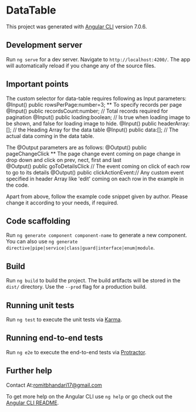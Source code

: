 # DataTable

This project was generated with [Angular CLI](https://github.com/angular/angular-cli) version 7.0.6.

## Development server

Run `ng serve` for a dev server. Navigate to `http://localhost:4200/`. The app will automatically reload if you change any of the source files.

## Important points

The custom selector for data-table requires following as Input parameters:
  @Input() public rowsPerPage:number=3; ** To specify records per page<br>
  @Input() public recordsCount:number; // Total records required for pagination
  @Input() public loading:boolean; // Is true when loading image to be shown, and false for loading image to hide.
  @Input() public headerArray:[]; // the Heading Array for the data table
  @Input() public data:[]; // The actual data coming in the data table.

The @Output parameters are as follows:
  @Output() public pageChangeClick ** The page change event coming on page change in drop down and click on prev, nect, first and last<br>
  @Output() public goToDetailsClick // The event coming on click of each row to go to its details
  @Output() public clickActionEvent:// Any custom event specified in header Array like 'edit' coming on each row in the example in the code.

Apart from above, follow the example code snippet given by author. Please change it according to your needs, if required.


## Code scaffolding

Run `ng generate component component-name` to generate a new component. You can also use `ng generate directive|pipe|service|class|guard|interface|enum|module`.

## Build

Run `ng build` to build the project. The build artifacts will be stored in the `dist/` directory. Use the `--prod` flag for a production build.

## Running unit tests

Run `ng test` to execute the unit tests via [Karma](https://karma-runner.github.io).

## Running end-to-end tests

Run `ng e2e` to execute the end-to-end tests via [Protractor](http://www.protractortest.org/).

## Further help

Contact At:romitbhandari17@gmail.com

To get more help on the Angular CLI use `ng help` or go check out the [Angular CLI README](https://github.com/angular/angular-cli/blob/master/README.md).
